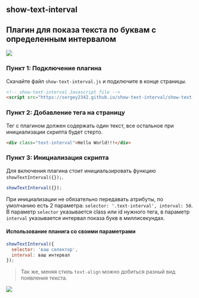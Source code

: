 ## show-text-interval

## Плагин для показа текста по буквам с определенным интервалом 

![](https://sergey2342.github.io/show-text-interval/gif/hello.gif)

### Пункт 1: Подключение плагина

Скачайте файл `show-text-interval.js` и подключите в конце страницы.

```html
<!-- show-text-interval Javascript file -->
<script src="https://sergey2342.github.io/show-text-interval/show-text-interval.js"></script>
```

### Пункт 2: Добавление тега на страницу

Тег с плагином должен содержать один текст, все остальное при инициализации скрипта будет стерто.

```html
<div class="text-interval">Hello World!!!</div>
```

### Пункт 3: Инициализация скрипта

Для включения плагина стоит инициальзировать функцию `showTextInterval({});`.

```javascript
showTextInterval({});
```

При инициализации не обязательно передавать атрибуты, по умолчанию есть 2 параметра: `selector: '.text-interval', interval: 50`.
В параметр `selector` указывается class или id нужного тега, в параметр `interval` указывается интервал показа букв в миллисекундах.

#### Использование планига со своими параметрами

```javascript
showTextInterval({
  selector: 'ваш селектор',
  interval: ваш интервал
});
```

> Так же, меняя стиль `text-align` можно добиться разный вид появления текста.

![](https://sergey2342.github.io/show-text-interval/gif/hello-center.gif)
